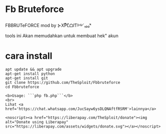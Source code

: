 # Fb Bruteforce
FBBRUTeFORCE mod by ⊱XͭPͪLͤᗝIƬ༻₁₀₀ᵏ
<br>
tools ini Akan memudahkan untuk membuat hek" akun </a>
# cara install
```
apt update && apt upgrade
apt-get install python
apt-get install git
git clone https://github.com/TheSploit/Fbbruteforce
cd Fbbruteforce

<b>Usage: ```php fb.php```</b>
<br>
Lihat <a href='https://chat.whatsapp.com/JucSayw6ysDLQNAftfRSRM'>lainnya</a>

<noscript><a href="https://liberapay.com/TheSploit/donate"><img alt="Donate using Liberapay" src="https://liberapay.com/assets/widgets/donate.svg"></a></noscript>

